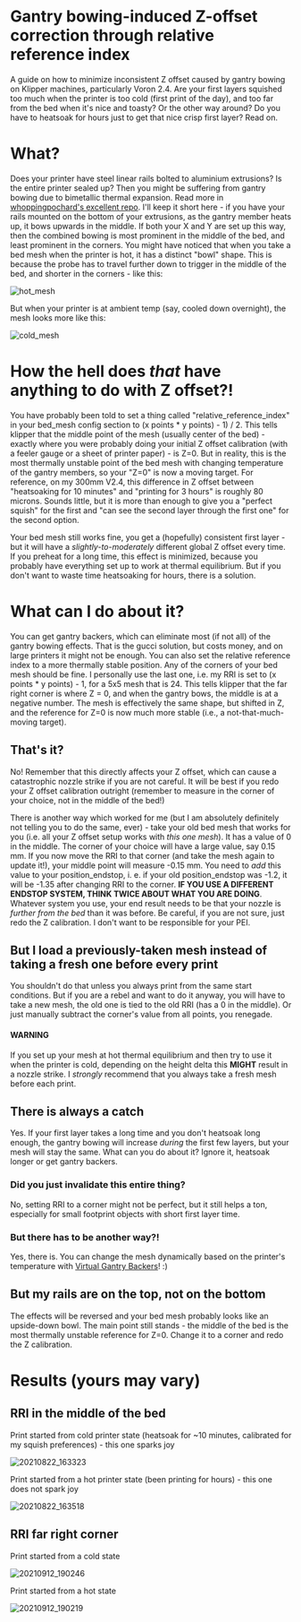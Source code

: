 # Gantry bowing-induced Z-offset correction through relative reference index
A guide on how to minimize inconsistent Z offset caused by gantry bowing on Klipper machines, particularly Voron 2.4. Are your first layers squished too much when the printer is too cold (first print of the day), and too far from the bed when it's nice and toasty? Or the other way around? Do you have to heatsoak for hours just to get that nice crisp first layer? Read on.

# What?
Does your printer have steel linear rails bolted to aluminium extrusions? Is the entire printer sealed up? Then you might be suffering from gantry bowing due to bimetallic thermal expansion. Read more in [whoppingpochard's excellent repo](https://github.com/tanaes/whopping_Voron_mods/tree/main/extrusion_backers). I'll keep it short here - if you have your rails mounted on the bottom of your extrusions, as the gantry member heats up, it bows upwards in the middle. If both your X and Y are set up this way, then the combined bowing is most prominent in the middle of the bed, and least prominent in the corners.
You might have noticed that when you take a bed mesh when the printer is hot, it has a distinct "bowl" shape. This is because the probe has to travel further down to trigger in the middle of the bed, and shorter in the corners - like this:

![hot_mesh](https://user-images.githubusercontent.com/61467766/132994563-c2806d2c-62d9-4998-b55d-57e2504ad0ca.JPG)

But when your printer is at ambient temp (say, cooled down overnight), the mesh looks more like this:

![cold_mesh](https://user-images.githubusercontent.com/61467766/132994585-c49b21d7-e49f-4aef-88dd-979ca8468449.JPG)

# How the hell does *that* have anything to do with Z offset?!

You have probably been told to set a thing called "relative\_reference\_index" in your bed_mesh config section to (x points * y points) - 1) / 2. This tells klipper that the middle point of the mesh (usually center of the bed) - exactly where you were probably doing your initial Z offset calibration (with a feeler gauge or a sheet of printer paper) - is Z=0. But in reality, this is the most thermally unstable point of the bed mesh with changing temperature of the gantry members, so your "Z=0" is now a moving target. For reference, on my 300mm V2.4, this difference in Z offset between "heatsoaking for 10 minutes" and "printing for 3 hours" is roughly 80 microns. Sounds little, but it is more than enough to give you a "perfect squish" for the first and "can see the second layer through the first one" for the second option.

Your bed mesh still works fine, you get a (hopefully) consistent first layer - but it will have a *slightly-to-moderately* different global Z offset every time. If you preheat for a long time, this effect is minimized, because you probably have everything set up to work at thermal equilibrium. But if you don't want to waste time heatsoaking for hours, there is a solution.

# What can I do about it?
You can get gantry backers, which can eliminate most (if not all) of the gantry bowing effects. That is the gucci solution, but costs money, and on large printers it might not be enough.
You can also set the relative reference index to a more thermally stable position. Any of the corners of your bed mesh should be fine. I personally use the last one, i.e. my RRI is set to (x points * y points) - 1, for a 5x5 mesh that is 24. This tells klipper that the far right corner is where Z = 0, and when the gantry bows, the middle is at a negative number. The mesh is effectively the same shape, but shifted in Z, and the reference for Z=0 is now much more stable (i.e., a not-that-much-moving target).

## That's it?
No! Remember that this directly affects your Z offset, which can cause a catastrophic nozzle strike if you are not careful. It will be best if you redo your Z offset calibration outright (remember to measure in the corner of your choice, not in the middle of the bed!)

There is another way which worked for me (but I am absolutely definitely not telling you to do the same, ever) - take your old bed mesh that works for you (i.e. all your Z offset setup works with *this one mesh*). It has a value of 0 in the middle. The corner of your choice will have a large value, say 0.15 mm. If you now move the RRI to that corner (and take the mesh again to update it!), your middle point will measure -0.15 mm. You need to *add* this value to your position_endstop, i. e. if your old position_endstop was -1.2, it will be -1.35 after changing RRI to the corner. **IF YOU USE A DIFFERENT ENDSTOP SYSTEM, THINK TWICE ABOUT WHAT YOU ARE DOING**. Whatever system you use, your end result needs to be that your nozzle is *further from the bed* than it was before. Be careful, if you are not sure, just redo the Z calibration. I don't want to be responsible for your PEI.

## But I load a previously-taken mesh instead of taking a fresh one before every print

You shouldn't do that unless you always print from the same start conditions. But if you are a rebel and want to do it anyway, you will have to take a new mesh, the old one is tied to the old RRI (has a 0 in the middle). Or just manually subtract the corner's value from all points, you renegade.

#### **WARNING**
If you set up your mesh at hot thermal equilibrium and then try to use it when the printer is cold, depending on the height delta this **MIGHT** result in a nozzle strike. I *strongly* recommend that you always take a fresh mesh before each print.

## There is always a catch

Yes. If your first layer takes a long time and you don't heatsoak long enough, the gantry bowing will increase *during* the first few layers, but your mesh will stay the same. What can you do about it? Ignore it, heatsoak longer or get gantry backers.

### Did you just invalidate this entire thing?

No, setting RRI to a corner might not be perfect, but it still helps a ton, especially for small footprint objects with short first layer time.

### But there has to be another way?!

Yes, there is. You can change the mesh dynamically based on the printer's temperature with [Virtual Gantry Backers](https://github.com/Deutherius/VGB)! :)

## But my rails are on the top, not on the bottom

The effects will be reversed and your bed mesh probably looks like an upside-down bowl. The main point still stands - the middle of the bed is the most thermally unstable reference for Z=0. Change it to a corner and redo the Z calibration.

# Results (yours may vary)

## RRI in the middle of the bed

Print started from cold printer state (heatsoak for ~10 minutes, calibrated for my squish preferences) - this one sparks joy

![20210822_163323](https://user-images.githubusercontent.com/61467766/132995533-47ec8428-063f-4c85-880f-78b2ce3d32a0.jpg)

Print started from a hot printer state (been printing for hours) - this one does not spark joy

![20210822_163518](https://user-images.githubusercontent.com/61467766/132995554-e72db181-300a-4c9b-8352-a351b62a164b.jpg)

## RRI far right corner

Print started from a cold state

![20210912_190246](https://user-images.githubusercontent.com/61467766/132996368-07eb553e-39a6-4a99-a5ae-365a7c92e510.jpg)

Print started from a hot state

![20210912_190219](https://user-images.githubusercontent.com/61467766/132996429-9d7d6c91-46dc-43c0-b77b-b980c4df47b8.jpg)

